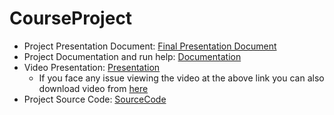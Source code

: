# CourseProject

- Project Presentation Document: [Final Presentation Document](FinalPresentation.pdf)
- Project Documentation and run help: [Documentation](FinalProjectDocumentation.pdf)
- Video Presentation: [Presentation](https://youtu.be/sRcgL6np07w)
  - If you face any issue viewing the video at the above link you can also download video from [here](https://drive.google.com/file/d/1gaFszGv9hczze3W8wEAdAvLfDXuC9ntV/view?usp=sharing)
- Project Source Code: [SourceCode](source_code)
